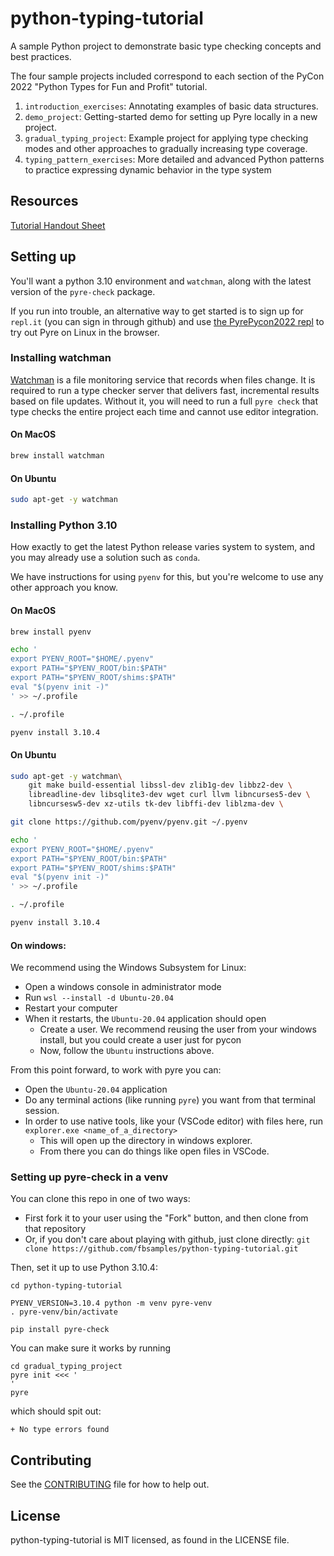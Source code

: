 # python-typing-tutorial

A sample Python project to demonstrate basic type checking concepts and best practices.

The four sample projects included correspond to each section of the PyCon 2022 "Python Types for Fun and Profit" tutorial.

1. `introduction_exercises`: Annotating examples of basic data structures.
2. `demo_project`: Getting-started demo for setting up Pyre locally in a new project.
3. `gradual_typing_project`: Example project for applying type checking modes and other approaches to gradually increasing type coverage.
4. `typing_pattern_exercises`: More detailed and advanced Python patterns to practice expressing dynamic behavior in the type system

## Resources

[Tutorial Handout Sheet](https://docs.google.com/document/d/15QZo9Sj_9RQJ79QdJdafRGITjU72jlQbMfQotnTVETo/edit?usp=sharing)

## Setting up

You'll want a python 3.10 environment and `watchman`, along with the
latest version of the `pyre-check` package.

If you run into trouble, an alternative way to get started is to sign up
for `repl.it` (you can sign in through github) and use
[the PyrePycon2022 repl](https://replit.com/@stroxler/PyrePycon2022-nix?v=1)
to try out Pyre on Linux in the browser.

### Installing watchman

[Watchman](https://facebook.github.io/watchman/) is a file monitoring service that records when files change. It is required to run a type checker server that delivers fast, incremental results based on file updates. Without it, you will need to run a full `pyre check` that type checks the entire project each time and cannot use editor integration.

#### On MacOS

```bash
brew install watchman
```

#### On Ubuntu

```bash
sudo apt-get -y watchman
```


### Installing Python 3.10

How exactly to get the latest Python release varies system to system,
and you may already use a solution such as `conda`.

We have instructions for using `pyenv` for this, but you're welcome
to use any other approach you know.

#### On MacOS

```bash
brew install pyenv

echo '
export PYENV_ROOT="$HOME/.pyenv"
export PATH="$PYENV_ROOT/bin:$PATH"
export PATH="$PYENV_ROOT/shims:$PATH"
eval "$(pyenv init -)"
' >> ~/.profile

. ~/.profile

pyenv install 3.10.4
```


#### On Ubuntu

```bash
sudo apt-get -y watchman\
    git make build-essential libssl-dev zlib1g-dev libbz2-dev \
    libreadline-dev libsqlite3-dev wget curl llvm libncurses5-dev \
    libncursesw5-dev xz-utils tk-dev libffi-dev liblzma-dev \

git clone https://github.com/pyenv/pyenv.git ~/.pyenv

echo '
export PYENV_ROOT="$HOME/.pyenv"
export PATH="$PYENV_ROOT/bin:$PATH"
export PATH="$PYENV_ROOT/shims:$PATH"
eval "$(pyenv init -)"
' >> ~/.profile

. ~/.profile

pyenv install 3.10.4
```

#### On windows:

We recommend using the Windows Subsystem for Linux:
- Open a windows console in administrator mode
- Run `wsl --install -d Ubuntu-20.04`
- Restart your computer
- When it restarts, the `Ubuntu-20.04` application should open
  - Create a user. We recommend reusing the user from your
    windows install, but you could create a user just for pycon
  - Now, follow the `Ubuntu` instructions above.

From this point forward, to work with pyre you can:
- Open the `Ubuntu-20.04` application
- Do any terminal actions (like running `pyre`) you want from
  that terminal session.
- In order to use native tools, like your (VSCode editor) with
  files here, run `explorer.exe <name_of_a_directory>`
  - This will open up the directory in windows explorer.
  - From there you can do things like open files in VSCode.


### Setting up pyre-check in a venv


You can clone this repo in one of two ways:
- First fork it to your user using the "Fork" button, and then
  clone from that repository
- Or, if you don't care about playing with github, just clone directly:
  `git clone https://github.com/fbsamples/python-typing-tutorial.git`

Then, set it up to use Python 3.10.4:
```
cd python-typing-tutorial

PYENV_VERSION=3.10.4 python -m venv pyre-venv
. pyre-venv/bin/activate

pip install pyre-check
```

You can make sure it works by running
```
cd gradual_typing_project
pyre init <<< '
'
pyre
```
which should spit out:
```
+ No type errors found
```

## Contributing

See the [CONTRIBUTING](CONTRIBUTING.md) file for how to help out.

## License

python-typing-tutorial is MIT licensed, as found in the LICENSE file.
